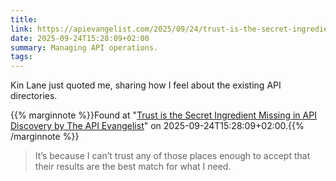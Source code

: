 ```yaml
---
title: 
link: https://apievangelist.com/2025/09/24/trust-is-the-secret-ingredient-missing-in-api-discovery/
date: 2025-09-24T15:28:09+02:00
summary: Managing API operations.
tags: 
---
```

Kin Lane just quoted me, sharing how I feel about the existing API directories.

{{% marginnote %}}Found at "[Trust is the Secret Ingredient Missing in API Discovery by The API Evangelist](https://web.archive.org/web/20250924152809/https://apievangelist.com/2025/09/24/trust-is-the-secret-ingredient-missing-in-api-discovery/)" on 2025-09-24T15:28:09+02:00.{{% /marginnote %}}

> It’s because I can’t trust any of those places enough to accept that their results are the best match for what I need.
